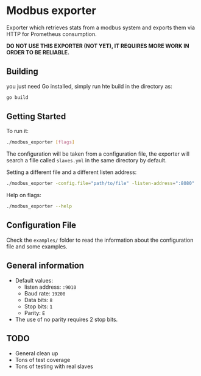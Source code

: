 # Modbus exporter
Exporter which retrieves stats from a modbus system and exports them via HTTP for Prometheus consumption.

**DO NOT USE THIS EXPORTER (NOT YET), IT REQUIRES MORE WORK IN ORDER TO BE RELIABLE.**

## Building
you just need Go installed, simply run hte build in the directory as:
```bash
go build
```

## Getting Started

To run it:

```bash
./modbus_exporter [flags]
```

The configuration will be taken from a configuration file, the exporter will search a fille called `slaves.yml` in the same directory by default.

Setting a different file and a different listen address:
```bash
./modbus_exporter -config.file="path/to/file" -listen-address=":8080"
```

Help on flags:

```bash
./modbus_exporter --help
```

## Configuration File

Check the `examples/` folder to read the information about the configuration file and some examples.

## General information
- Default values:
    + listen address: `:9010`
    + Baud rate: `19200`
    + Data bits:  `8`
    + Stop bits: `1`
    + Parity: `E`
- The use of no parity requires 2 stop bits.

## TODO
- General clean up
- Tons of test coverage
- Tons of testing with real slaves
